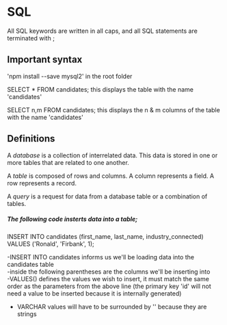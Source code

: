 # SQL

All SQL keywords are written in all caps, and all SQL statements are terminated with ;</br>

## Important syntax

'npm install --save mysql2' in the root folder</br>

SELECT * FROM candidates; this displays the table with the name 'candidates'</br>

SELECT n,m FROM candidates; this displays the n & m columns of the table with the name 'candidates'</br>

## Definitions

A *database* is a collection of interrelated data. This data is stored in one or more tables that are related to one another.</br>

A *table* is composed of rows and columns. A column represents a field. A row represents a record.</br>

A *query* is a request for data from a database table or a combination of tables.</br>

##### The following code insterts data into a table;
INSERT INTO candidates (first_name, last_name, industry_connected)</br>
VALUES ('Ronald', 'Firbank', 1);

-INSERT INTO candidates informs us we'll be loading data into the candidates table</br>
-inside the following parentheses are the columns we'll be inserting into</br>
-VALUES() defines the values we wish to insert, it must match the same order as the parameters from the above line (the primary key 'id' will not need a value to be inserted because it is internally generated)</br>
- VARCHAR values will have to be surrounded by '' because they are strings

